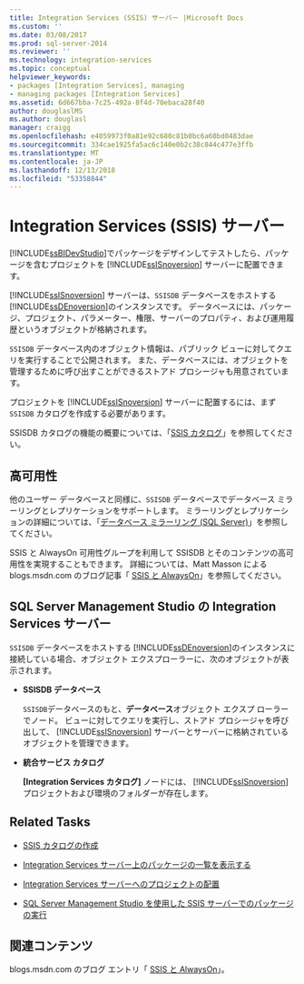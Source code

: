 ```yaml
---
title: Integration Services (SSIS) サーバー |Microsoft Docs
ms.custom: ''
ms.date: 03/08/2017
ms.prod: sql-server-2014
ms.reviewer: ''
ms.technology: integration-services
ms.topic: conceptual
helpviewer_keywords:
- packages [Integration Services], managing
- managing packages [Integration Services]
ms.assetid: 6d667bba-7c25-492a-8f4d-70ebaca28f40
author: douglaslMS
ms.author: douglasl
manager: craigg
ms.openlocfilehash: e4059973f0a81e92c680c81b0bc6a60bd0483dae
ms.sourcegitcommit: 334cae1925fa5ac6c140e0b2c38c844c477e3ffb
ms.translationtype: MT
ms.contentlocale: ja-JP
ms.lasthandoff: 12/13/2018
ms.locfileid: "53358844"
---
```

# <a name="integration-services-ssis-server"></a>Integration Services (SSIS) サーバー
  [!INCLUDE[ssBIDevStudio](../../includes/ssbidevstudio-md.md)]でパッケージをデザインしてテストしたら、パッケージを含むプロジェクトを [!INCLUDE[ssISnoversion](../../includes/ssisnoversion-md.md)] サーバーに配置できます。  
  
 [!INCLUDE[ssISnoversion](../../includes/ssisnoversion-md.md)] サーバーは、`SSISDB` データベースをホストする [!INCLUDE[ssDEnoversion](../../includes/ssdenoversion-md.md)]のインスタンスです。 データベースには、パッケージ、プロジェクト、パラメーター、権限、サーバーのプロパティ、および運用履歴というオブジェクトが格納されます。  
  
 `SSISDB` データベース内のオブジェクト情報は、パブリック ビューに対してクエリを実行することで公開されます。 また、データベースには、オブジェクトを管理するために呼び出すことができるストアド プロシージャも用意されています。  
  
 プロジェクトを [!INCLUDE[ssISnoversion](../../includes/ssisnoversion-md.md)] サーバーに配置するには、まず `SSISDB` カタログを作成する必要があります。  
  
 SSISDB カタログの機能の概要については、「[SSIS カタログ](ssis-catalog.md)」を参照してください。  
  
## <a name="high-availability"></a>高可用性  
 他のユーザー データベースと同様に、`SSISDB` データベースでデータベース ミラーリングとレプリケーションをサポートします。 ミラーリングとレプリケーションの詳細については、「[データベース ミラーリング &#40;SQL Server&#41;](../../database-engine/database-mirroring/database-mirroring-sql-server.md)」を参照してください。  
  
 SSIS と AlwaysOn 可用性グループを利用して SSISDB とそのコンテンツの高可用性を実現することもできます。 詳細については、Matt Masson による blogs.msdn.com のブログ記事「 [SSIS と AlwaysOn](https://go.microsoft.com/fwlink/?LinkId=255873)」を参照してください。  
  
##  <a name="ssms"></a> SQL Server Management Studio の Integration Services サーバー  
 `SSISDB` データベースをホストする [!INCLUDE[ssDEnoversion](../../includes/ssdenoversion-md.md)]のインスタンスに接続している場合、オブジェクト エクスプローラーに、次のオブジェクトが表示されます。  
  
-   **SSISDB データベース**  
  
     `SSISDB`データベースのもと、**データベース**オブジェクト エクスプ ローラーでノード。 ビューに対してクエリを実行し、ストアド プロシージャを呼び出して、 [!INCLUDE[ssISnoversion](../../includes/ssisnoversion-md.md)] サーバーとサーバーに格納されているオブジェクトを管理できます。  
  
-   **統合サービス カタログ**  
  
     **[Integration Services カタログ]** ノードには、 [!INCLUDE[ssISnoversion](../../includes/ssisnoversion-md.md)] プロジェクトおよび環境のフォルダーが存在します。  
  
## <a name="related-tasks"></a>Related Tasks  
  
-   [SSIS カタログの作成](../create-the-ssis-catalog.md)  
  
-   [Integration Services サーバー上のパッケージの一覧を表示する](view-the-list-of-packages-on-the-integration-services-server.md)  
  
-   [Integration Services サーバーへのプロジェクトの配置](../deploy-projects-to-integration-services-server.md)  
  
-   [SQL Server Management Studio を使用した SSIS サーバーでのパッケージの実行](../run-a-package-on-the-ssis-server-using-sql-server-management-studio.md)  
  
## <a name="related-content"></a>関連コンテンツ  
 blogs.msdn.com のブログ エントリ「 [SSIS と AlwaysOn](https://go.microsoft.com/fwlink/?LinkId=255873)」。  
  
  

